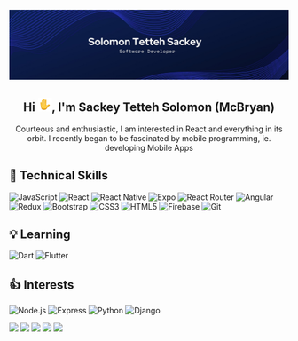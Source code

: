 <p align="center">
<img src="https://github.com/mcbryan1/mcbryan1/blob/2d925c1c6c9ec1a9f3f08155279bddfad482a3e3/images/linkedIn.png" alt="Banner">
</p>

<h2 align="center">Hi <img src="https://github.com/mcbryan1/mcbryan1/blob/2d925c1c6c9ec1a9f3f08155279bddfad482a3e3/images/wave-animated.gif" width="25px">, I'm Sackey Tetteh Solomon (McBryan)</h2>
<p align="center">Courteous and enthusiastic, I am interested in React and everything in its orbit. I recently began to be fascinated by mobile programming, ie. developing Mobile Apps</p>

## 💼 Technical Skills
![JavaScript](https://img.shields.io/badge/javascript-%23323330.svg?style=for-the-badge&logo=javascript&logoColor=%23F7DF1E)
![React](https://img.shields.io/badge/react-%2320232a.svg?style=for-the-badge&logo=react&logoColor=%2361DAFB)
![React Native](https://img.shields.io/badge/react_native-%2320232a.svg?style=for-the-badge&logo=react&logoColor=%2361DAFB)
![Expo](https://img.shields.io/badge/expo-1C1E24?style=for-the-badge&logo=expo&logoColor=#D04A37)
![React Router](https://img.shields.io/badge/React_Router-CA4245?style=for-the-badge&logo=react-router&logoColor=white)
![Angular](https://img.shields.io/badge/Angular-DD0031?style=for-the-badge&logo=angular&logoColor=white)
![Redux](https://img.shields.io/badge/redux-%23593d88.svg?style=for-the-badge&logo=redux&logoColor=white)
![Bootstrap](https://img.shields.io/badge/bootstrap-%23563D7C.svg?style=for-the-badge&logo=bootstrap&logoColor=white)
![CSS3](https://img.shields.io/badge/css3-%231572B6.svg?style=for-the-badge&logo=css3&logoColor=white)
![HTML5](https://img.shields.io/badge/html5-%23E34F26.svg?style=for-the-badge&logo=html5&logoColor=white)
![Firebase](https://img.shields.io/badge/Firebase-%23FFCB00.svg?style=for-the-badge&logo=firebase&logoColor=white)
![Git](https://img.shields.io/badge/Git-F1502F?style=for-the-badge&logo=git&logoColor=white)


## 💡 Learning
![Dart](https://img.shields.io/badge/Dart-%2300B4DB.svg?style=for-the-badge&logo=dart&logoColor=white)
![Flutter](https://img.shields.io/badge/Flutter-%23FFCB00.svg?style=for-the-badge&logo=flutter&logoColor=white)


## 👍 Interests
![Node.js](https://img.shields.io/badge/Node.js-6DA55F?style=for-the-badge&logo=nodejs&logoColor=white)
![Express](https://img.shields.io/badge/Express-%2320232a.svg?style=for-the-badge&logo=express&logoColor=white)
![Python](https://img.shields.io/badge/Python-%23E34F26.svg?style=for-the-badge&logo=python&logoColor=white)
![Django](https://img.shields.io/badge/Django-134721?style=for-the-badge&logo=django&logoColor=white)




![](https://github-profile-summary-cards.vercel.app/api/cards/profile-details?username=mcbryan1&theme=solarized_dark)
![](https://github-profile-summary-cards.vercel.app/api/cards/repos-per-language?username=mcbryan1&theme=solarized_dark)
![](https://github-profile-summary-cards.vercel.app/api/cards/most-commit-language?username=mcbryan1&theme=solarized_dark)
![](https://github-profile-summary-cards.vercel.app/api/cards/stats?username=mcbryan1&theme=solarized_dark)
![](https://github-profile-summary-cards.vercel.app/api/cards/productive-time?username=mcbryan1&theme=solarized_dark)